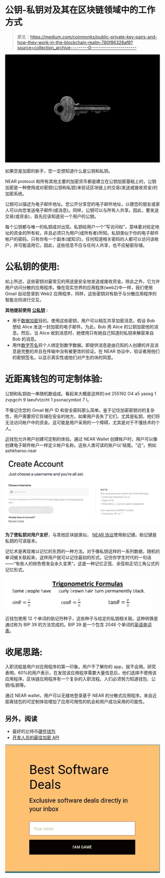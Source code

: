 # 公钥-私钥对及其在区块链领域中的工作方式

> 原文：<https://medium.com/coinmonks/public-private-key-pairs-and-how-they-work-in-the-blockchain-realm-780f86328af8?source=collection_archive---------0----------------------->

![](img/9c1672e980ddcd376b9411f9f69cedd9.png)

如果您是加密的新手，您一定想知道什么是公钥和私钥。

NEAR protocol 和所有其他主要的加密货币都是建立在公钥加密基础上的，公钥加密是一种使用成对密钥(公钥和私钥)来验证区块链上的交易(发送或接收资金)的加密系统。

公钥可以描述为电子邮件地址。您公开分享您的电子邮件地址，以便您的朋友或家人可以向您发送电子邮件(或消息)。同样，公钥可以与所有人共享。因此，要发送交易(或资金)，首先应该知道另一个用户的公钥。

每个公钥都与唯一的私钥成对出现。私钥给用户一个“写访问权”，意味着对给定地址的资金的所有权，并且必须只为用户(或所有者)所知。私钥类似于你的电子邮件帐户的密码，只有你有一个副本(或知识)。任何知道相关密码的人都可以访问该帐户，并可能滥用它。因此，这些信息不应与任何人共享，也不应秘密存储。

# **公私钥的使用:**

如上所述，这些密钥对最常见的用途是安全地发送或接收资金。除此之外，它允许用户访问分散的应用程序。像在现实世界的应用程序(web2)中一样，我们使用 Gmail 自动登录到 Web2 应用程序，同样，这些密钥对有助于与分散应用程序的智能合同进行交互。

**其他提前使用** [**公私钥**](https://cryptopurview.com/public-private-keys-and-how-they-work-in-the-blockchain-realm/) **:**

*   用于[数据加密](https://cryptopurview.com/what-is-data-encryption-cryptographic/)目的。使用这些密钥，用户可以相互共享加密消息。假设 Bob 想给 Alice 发送一封加密的电子邮件。为此，Bob 用 Alice 的公钥加密他的消息。然后，当 Alice 收到消息时，她使用只有她自己知道的私钥来解密来自 Bob 的消息。
*   用作[数字签名](https://cryptopurview.com/how-digital-signature-work-and-use-in-blockchain/)将个人绑定到数字数据。即提供消息是由已知的人创建的并且消息是完整的并且在传输中没有被更改的验证。在 NEAR 协议中，验证者用他们的密钥签名，以显示真实性或他们对产生的块的同意。

# **近距离钱包的可定制体验:**

公钥和私钥由一串随机数组成。看起来大概是这样的:ed 255192 O4 a5 yaoxg 1 zvpgcrh 9 laeufvtzcht 1 psxnacymbot 7 I。

不像记住您的 Gmail 帐户 ID 和安全密码那么简单。鉴于记住加密密钥对的复杂性，用户需要将它存储在安全的地方。如果用户丢失了它们，尤其是私钥，他们将无法访问帐户中的资金。这可能是用户采用的一个障碍，尤其是对于不懂技术的个人。

[近](https://near.org/)钱包允许用户创建可定制的体验。通过 NEAR Wallet 创建帐户时，用户可以像创建电子邮件帐户一样定义帐户名称。这些人类可读的账户以'结尾。“近”。例如 ashkharoo.near

![](img/de79f453d917c405cc00de66e313a75a.png)

**为了使私钥对用户友好**，与其他区块链类似， [NEAR 协议](https://near.org/)使用助记键。助记键是私钥的可读版本。

记忆术是再现难以记忆的东西的一种方法。对于像私钥这样的一系列数据，随机的单词被关联起来，这样用户就可以记住最初的形式。记住你学生时代的一句话——“有些人的棕色卷发会永久变黑”。这是一种记忆正弦、余弦和正切三角公式的记忆形式。

![](img/a720dcb1cefc1d2d0cd27cdb684cd508.png)

近钱包使用 12 个单词的助记符种子，这些种子与给定的私钥相关联。这种转换是通过称为 BIP 39 的方法完成的。BIP 39 是一个包含 2048 个单词的[英语单词表](https://github.com/bitcoin/bips/blob/master/bip-0039/english.txt)。

# **收尾思路:**

入职流程是用户对应用程序的第一印象。用户不了解你的 app，就不会用。研究表明，60%的用户表示，在发现该应用程序需要大量信息后，他们选择不使用该应用程序。区块链应用程序有一个复杂的入职流程。人们必须努力知道钱包、公钥/私钥等。

通过 NEAR wallet，用户可以无缝地登录基于 NEAR 的分散式应用程序。来自近距离钱包的可定制体验增加了应用可用性的机会和用户成功采用的可能性。

## 另外，阅读

*   最好的比特币[硬件钱包](/coinmonks/the-best-cryptocurrency-hardware-wallets-of-2020-e28b1c124069?source=friends_link&sk=324dd9ff8556ab578d71e7ad7658ad7c)
*   [开发人员的最佳加密 API](/coinmonks/best-crypto-apis-for-developers-5efe3a597a9f)

[![](img/160ce73bd06d46c2250251e7d5969f9d.png)](https://coincodecap.com?utm_source=coinmonks)